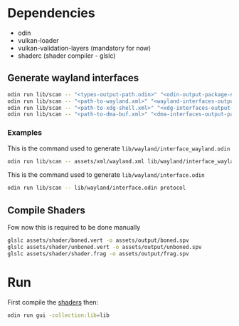 # Dependencies
 - odin
 - vulkan-loader
 - vulkan-validation-layers (mandatory for now)
 - shaderc (shader compiler - glslc)

## Generate wayland interfaces
```bash
odin run lib/scan -- "<types-output-path.odin>" "<odin-output-package-name>"
odin run lib/scan -- "<path-to-wayland.xml>" "<wayland-interfaces-output-path.odin>" "<wayland-interface-array-name>" "<odin-output-package-name>"
odin run lib/scan -- "<path-to-xdg-shell.xml>" "<xdg-interfaces-output-path.odin>" "<xdg-interface-array-name>" "<odin-output-package-name>"
odin run lib/scan -- "<path-to-dma-buf.xml>" "<dma-interfaces-output-path.odin>" "<dma-interface-array-name>" "<odin-output-package-name>"
```

### Examples
This is the command used to generate `lib/wayland/interface_wayland.odin`
```bash
odin run lib/scan -- assets/xml/wayland.xml lib/wayland/interface_wayland.odin WAYLAND_INTERFACES protocol
```

This is the command used to generate `lib/wayland/interface.odin`
```bash
odin run lib/scan -- lib/wayland/interface.odin protocol
```

## Compile Shaders
Fow now this is required to be done manually

```bash
glslc assets/shader/boned.vert -o assets/output/boned.spv
glslc assets/shader/unboned.vert -o assets/output/unboned.spv
glslc assets/shader/shader.frag -o assets/output/frag.spv
```

# Run
First compile the [shaders](#compile-shaders) then:

```bash
odin run gui -collection:lib=lib
```
